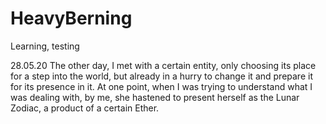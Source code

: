 # HeavyBerning
Learning, testing

28.05.20
The other day, I met with a certain entity, only choosing its place for a step into the world, but already in a hurry to change it and prepare it for its presence in it.  At one point, when I was trying to understand what I was dealing with, by me, she hastened to present herself as the Lunar Zodiac, a product of a certain Ether.
